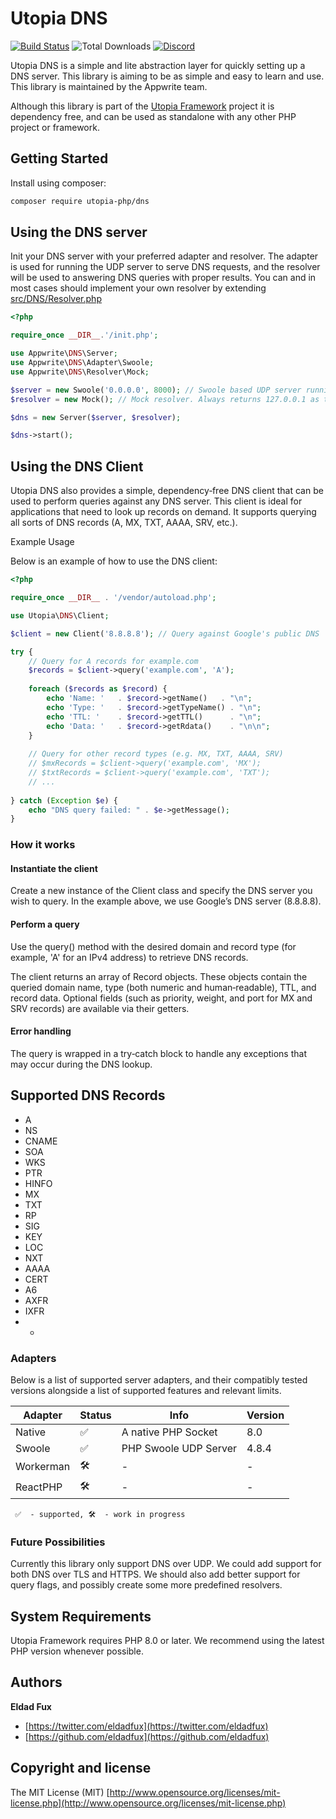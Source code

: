 # Utopia DNS

[![Build Status](https://travis-ci.org/utopia-php/dns.svg?branch=master)](https://travis-ci.com/utopia-php/dns)
![Total Downloads](https://img.shields.io/packagist/dt/utopia-php/dns.svg)
[![Discord](https://img.shields.io/discord/564160730845151244)](https://appwrite.io/discord)

Utopia DNS is a simple and lite abstraction layer for quickly setting up a DNS server. This library is aiming to be as simple and easy to learn and use. This library is maintained by the Appwrite team.

Although this library is part of the [Utopia Framework](https://github.com/utopia-php/framework) project it is dependency free, and can be used as standalone with any other PHP project or framework.

## Getting Started

Install using composer:
```bash
composer require utopia-php/dns
```

## Using the DNS server

Init your DNS server with your preferred adapter and resolver. The adapter is used for running the UDP server to serve DNS requests, and the resolver will be used to answering DNS queries with proper results. You can and in most cases should implement your own resolver by extending [src/DNS/Resolver.php](src/DNS/Resolver.php)

```php
<?php

require_once __DIR__.'/init.php';

use Appwrite\DNS\Server;
use Appwrite\DNS\Adapter\Swoole;
use Appwrite\DNS\Resolver\Mock;

$server = new Swoole('0.0.0.0', 8000); // Swoole based UDP server running on port 8000
$resolver = new Mock(); // Mock resolver. Always returns 127.0.0.1 as the result

$dns = new Server($server, $resolver);

$dns->start();
```

## Using the DNS Client

Utopia DNS also provides a simple, dependency‑free DNS client that can be used to perform queries against any DNS server. This client is ideal for applications that need to look up records on demand. It supports querying all sorts of DNS records (A, MX, TXT, AAAA, SRV, etc.).

Example Usage

Below is an example of how to use the DNS client:

```php 
<?php

require_once __DIR__ . '/vendor/autoload.php';

use Utopia\DNS\Client;

$client = new Client('8.8.8.8'); // Query against Google's public DNS

try {
    // Query for A records for example.com
    $records = $client->query('example.com', 'A');
    
    foreach ($records as $record) {
        echo 'Name: '   . $record->getName()   . "\n";
        echo 'Type: '   . $record->getTypeName() . "\n";
        echo 'TTL: '    . $record->getTTL()      . "\n";
        echo 'Data: '   . $record->getRdata()    . "\n\n";
    }
    
    // Query for other record types (e.g. MX, TXT, AAAA, SRV)
    // $mxRecords = $client->query('example.com', 'MX');
    // $txtRecords = $client->query('example.com', 'TXT');
    // ...
    
} catch (Exception $e) {
    echo "DNS query failed: " . $e->getMessage();
}
```

### How it works

#### Instantiate the client

Create a new instance of the Client class and specify the DNS server you wish to query. In the example above, we use Google’s DNS server (8.8.8.8).

#### Perform a query

Use the query() method with the desired domain and record type (for example, 'A' for an IPv4 address) to retrieve DNS records.

The client returns an array of Record objects. These objects contain the queried domain name, type (both numeric and human‑readable), TTL, and record data.
Optional fields (such as priority, weight, and port for MX and SRV records) are available via their getters.

#### Error handling

The query is wrapped in a try‑catch block to handle any exceptions that may occur during the DNS lookup.


## Supported DNS Records

* A
* NS
* CNAME
* SOA
* WKS
* PTR
* HINFO
* MX
* TXT
* RP
* SIG
* KEY
* LOC
* NXT
* AAAA
* CERT
* A6
* AXFR
* IXFR
* *

### Adapters

Below is a list of supported server adapters, and their compatibly tested versions alongside a list of supported features and relevant limits.

| Adapter | Status | Info | Version |
|---------|---------|---|---|
| Native | ✅ | A native PHP Socket | 8.0 |
| Swoole | ✅ | PHP Swoole UDP Server | 4.8.4 |
| Workerman | 🛠 | - | - |
| ReactPHP | 🛠 | - | - |

` ✅  - supported, 🛠  - work in progress`

### Future Possibilities

Currently this library only support DNS over UDP. We could add support for both DNS over TLS and HTTPS. We should also add better support for query flags, and possibly create some more predefined resolvers.

## System Requirements

Utopia Framework requires PHP 8.0 or later. We recommend using the latest PHP version whenever possible.

## Authors

**Eldad Fux**

+ [https://twitter.com/eldadfux](https://twitter.com/eldadfux)
+ [https://github.com/eldadfux](https://github.com/eldadfux)

## Copyright and license

The MIT License (MIT) [http://www.opensource.org/licenses/mit-license.php](http://www.opensource.org/licenses/mit-license.php)
